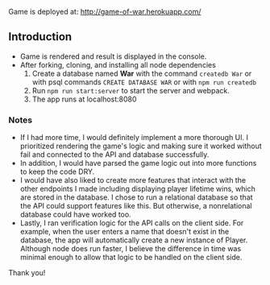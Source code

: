 Game is deployed at: http://game-of-war.herokuapp.com/

## Introduction
* Game is rendered and result is displayed in the console. 
* After forking, cloning, and installing all node dependencies
	1. Create a database named **War** with the command `createdb War` or with psql commands `CREATE DATABASE WAR` or with `npm run createdb`
	2. Run `npm run start:server` to start the server and webpack. 
	3. The app runs at localhost:8080



### Notes
* If I had more time, I would definitely implement a more thorough UI. I prioritized rendering the game's logic and making sure it worked without fail and connected to the API and database successfully. 
* In addition, I would have parsed the game logic out into more functions to keep the code DRY.  
* I would have also liked to create more features that interact with the other endpoints I made including displaying player lifetime wins, which are stored in the database. I chose to run a relational database so that the API could support features like this. But otherwise, a nonrelational database could have worked too. 
* Lastly, I ran verification logic for the API calls on the client side. For example, when the user enters a name that doesn't exist in the database, the app will automatically create a new instance of Player. Although node does run faster, I believe the difference in time was minimal enough to allow that logic to be handled on the client side. 

Thank you! 